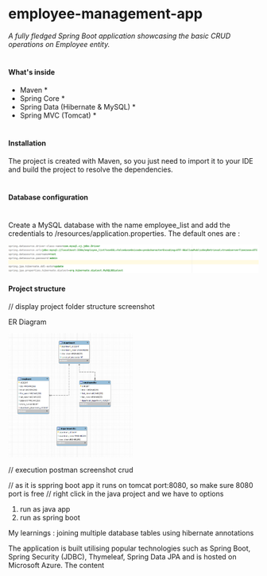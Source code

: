 # employee-management-app
_A fully fledged Spring
Boot application showcasing the basic CRUD operations on Employee entity._
#

#### What's inside <br>
* Maven *
* Spring Core *
* Spring Data (Hibernate & MySQL) *
* Spring MVC (Tomcat) *
#
#### Installation <br>
The project is created with Maven, so you just need to import it to your IDE and build the project to resolve the dependencies.
#
#### Database configuration <br>
#
Create a MySQL database with the name employee_list and add the credentials to /resources/application.properties.
The default ones are :
<div />
<img src="jdbc.png"> 
<div />


#### Project structure <br>

// display project folder structure screenshot

ER Diagram
<div />
<img src="db.png" width="250" height="250" >


// execution postman screenshot crud

// as it is sppring boot app it runs on tomcat  port:8080, so make sure 8080 port is free
// right click in the java project and we have to options

1. run as java app
2. run as spring boot 


My learnings : joining multiple database tables using hibernate annotations



The application is built utilising popular technologies such as Spring
Boot, Spring Security (JDBC), Thymeleaf, Spring Data JPA and is hosted
on Microsoft Azure.
The content
